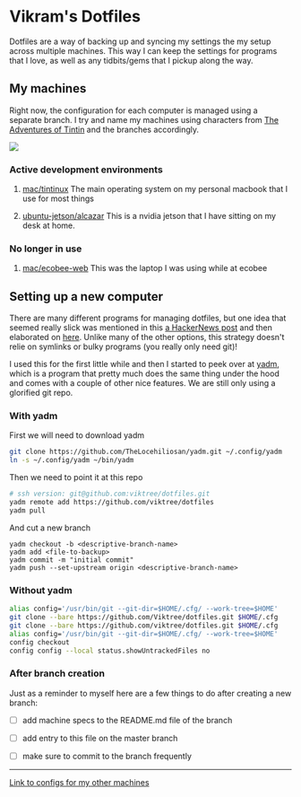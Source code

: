 # Vikram's Dotfiles

Dotfiles are a way of backing up and syncing my settings the my setup across multiple machines. This way I can keep the settings for programs that I love, as well as any tidbits/gems that I pickup along the way.



## My machines

Right now, the configuration for each computer is managed using a separate branch. I try and name my machines using characters from [The Adventures of Tintin](https://en.wikipedia.org/wiki/The_Adventures_of_Tintin) and the branches accordingly.

![](https://upload.wikimedia.org/wikipedia/en/e/ed/Tintin-mainSupportingCharacters.png)



### Active development environments

1. [mac/tintinux](https://github.com/viktree/dotfiles/tree/mac/tintinux) The main operating system on my personal macbook that I use for most things

2. [ubuntu-jetson/alcazar](https://github.com/viktree/dotfiles/tree/ubuntu-jetson/alcazar) This is a nvidia jetson that I have sitting on my desk at home.

   

### No longer in use

1. [mac/ecobee-web](https://github.com/viktree/dotfiles/tree/mac/ecobee-web) This was the laptop I was using while at ecobee



## Setting up a new computer

There are many different programs for managing dotfiles, but one idea that seemed really slick was mentioned in this [a HackerNews post](https://news.ycombinator.com/item?id=11070797) and then elaborated on [here](https://developer.atlassian.com/blog/2016/02/best-way-to-store-dotfiles-git-bare-repo/). Unlike many of the other options, this strategy doesn't relie on symlinks or bulky programs (you really only need git)! 



I used this for the first little while and then I started to peek over at [yadm](https://yadm.io/), which is a program that pretty much does the same thing under the hood and comes with a couple of other nice features. We are still only using a glorified git repo.



### With yadm

First we will need to download yadm

```bash
git clone https://github.com/TheLocehiliosan/yadm.git ~/.config/yadm
ln -s ~/.config/yadm ~/bin/yadm
```

Then we need to point it at this repo 

```bash
# ssh version: git@github.com:viktree/dotfiles.git
yadm remote add https://github.com/viktree/dotfiles
yadm pull
```

And cut a new branch

```
yadm checkout -b <descriptive-branch-name>
yadm add <file-to-backup>
yadm commit -m "initial commit"
yadm push --set-upstream origin <descriptive-branch-name>
```



### Without yadm

```bash
alias config='/usr/bin/git --git-dir=$HOME/.cfg/ --work-tree=$HOME'
git clone --bare https://github.com/Viktree/dotfiles.git $HOME/.cfg
git clone --bare https://github.com/viktree/dotfiles.git $HOME/.cfg
alias config='/usr/bin/git --git-dir=$HOME/.cfg/ --work-tree=$HOME'
config checkout
config config --local status.showUntrackedFiles no
```



### After branch creation

Just as a reminder to myself here are a few things to do after creating a new branch:

- [ ] add machine specs to the README.md file of the branch

- [ ] add entry to this file on the master branch

- [ ] make sure to commit to the branch frequently



---

[Link to configs for my other machines](https://github.com/viktree/dotfiles#my-machines)

